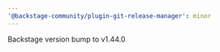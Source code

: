 ```yaml
---
'@backstage-community/plugin-git-release-manager': minor
---
```


Backstage version bump to v1.44.0
